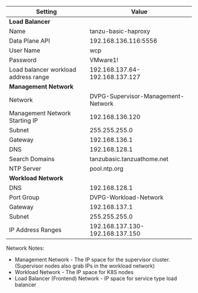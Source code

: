 | Setting                              | Value                              |
|--------------------------------------|------------------------------------|
| **Load Balancer**                    |                                    |
| Name                                 | tanzu-basic-haproxy                |
| Data Plane API                       | 192.168.136.116:5556               |
| User Name                            | wcp                                |
| Password                             | VMware1!                           |
| Load balancer workload address range | 192.168.137.64-192.168.137.127     |
| **Management Network**               |                                    |
| Network                              | DVPG-Supervisor-Management-Network |
| Management Network Starting IP       | 192.168.136.120                    |
| Subnet                               | 255.255.255.0                      |
| Gateway                              | 192.168.136.1                      |
| DNS                                  | 192.168.128.1                      |
| Search Domains                       | tanzubasic.tanzuathome.net         |
| NTP Server                           | pool.ntp.org                       |
| **Workload Network**                 |                                    |
| DNS                                  | 192.168.128.1                      |
| Port Group                           | DVPG-Workload-Network              |
| Gateway                              | 192.168.137.1                      |
| Subnet                               | 255.255.255.0                      |
| IP Address Ranges                    | 192.168.137.130-192.168.137.150    |

Network Notes:

- Management Network - The IP space for the supervisor cluster. (Supervisor nodes also grab IPs in the workload network)
- Workload Network - The IP space for K8S nodes
- Load Balancer (Frontend) Network - IP space for service type load balancer
